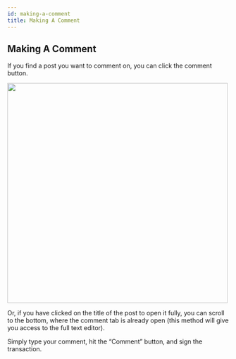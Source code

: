 ```yaml
---
id: making-a-comment
title: Making A Comment
---
```

## Making A Comment
If you find a post you want to comment on, you can click the comment button.

<img src="/img/getting-started-14.png" width="500" />

Or, if you have clicked on the title of the post to open it fully, you can scroll to the bottom, 
where the comment tab is already open (this method will give you access to the full text editor).

Simply type your comment, hit the “Comment” button, and sign the transaction.
